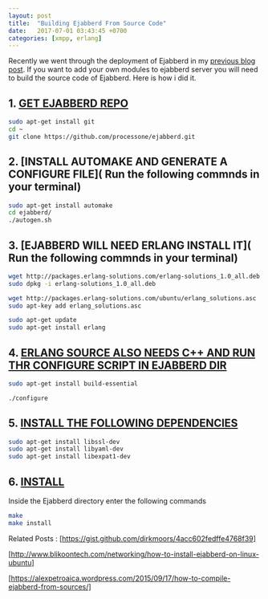 ```yaml
---
layout: post
title:  "Building Ejabberd From Source Code"
date:   2017-07-01 03:43:45 +0700
categories: [xmpp, erlang]
---
```


Recently we went through the deployment of Ejabberd in my [previous blog post][previous blog post]. If you want to add your own modules to ejabberd server you will need to build the source code of Ejabberd. Here is how i did it.



## 1. [GET EJABBERD REPO]()

```sh
sudo apt-get install git
cd ~
git clone https://github.com/processone/ejabberd.git
```


## 2. [INSTALL AUTOMAKE AND GENERATE A CONFIGURE FILE]( Run the following commnds in your terminal)

```sh
sudo apt-get install automake
cd ejabberd/
./autogen.sh
```

## 3. [EJABBERD WILL NEED ERLANG INSTALL IT]( Run the following commnds in your terminal)

```sh
wget http://packages.erlang-solutions.com/erlang-solutions_1.0_all.deb
sudo dpkg -i erlang-solutions_1.0_all.deb

wget http://packages.erlang-solutions.com/ubuntu/erlang_solutions.asc
sudo apt-key add erlang_solutions.asc

sudo apt-get update
sudo apt-get install erlang
```

## 4. [ERLANG SOURCE ALSO NEEDS C++ AND RUN THR CONFIGURE SCRIPT IN EJABBERD DIR]( )
 
```sh
sudo apt-get install build-essential

./configure
```


## 5. [INSTALL THE FOLLOWING DEPENDENCIES]( )

```sh
sudo apt-get install libssl-dev
sudo apt-get install libyaml-dev
sudo apt-get install libexpat1-dev
```

## 6. [INSTALL]( )
Inside the Ejabberd directory enter the following commands

```sh
make
make install
```



Related Posts : 
[https://gist.github.com/dirkmoors/4acc602fedffe4768f39]

[http://www.blikoontech.com/networking/how-to-install-ejabberd-on-linux-ubuntu]

[https://alexpetroaica.wordpress.com/2015/09/17/how-to-compile-ejabberd-from-sources/]



 [previous blog post]:https://itsmudassir.github.io/xmpp/erlang/2017/07/02/Deploy-xmpp-server-on-aws.html

 [https://gist.github.com/dirkmoors/4acc602fedffe4768f39]:https://gist.github.com/dirkmoors/4acc602fedffe4768f39

 [http://www.blikoontech.com/networking/how-to-install-ejabberd-on-linux-ubuntu]:http://www.blikoontech.com/networking/how-to-install-ejabberd-on-linux-ubuntu

 [https://alexpetroaica.wordpress.com/2015/09/17/how-to-compile-ejabberd-from-sources/]:https://alexpetroaica.wordpress.com/2015/09/17/how-to-compile-ejabberd-from-sources/

 
